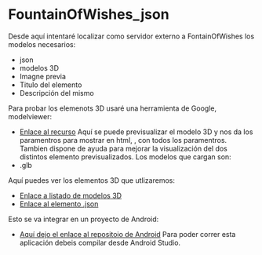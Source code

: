 # FountainOfWishes_json
Desde aquí intentaré localizar como servidor externo a FontainOfWishes los modelos necesarios:
- json
- modelos 3D
- Imagne previa
- Titulo del elemento
- Descripción del mismo

Para probar los elemenots 3D usaré una herramienta de Google, modelviewer:
- [Enlace al recurso](https://modelviewer.dev/editor/)
Aquí se puede previsualizar el modelo 3D y nos da los paramentros para mostrar en html, <model-viewer>, con todos los paramentros. Tambien dispone de ayuda para mejorar la visualización del dos distintos elemento previsualizados.
Los modelos que cargan son:
- .glb

Aquí puedes ver los elementos 3D que utlizaremos:
- [Enlace a listado de  modelos 3D](https://juancmacias.github.io/FountainOfWishes_json/modelos-3d.html)
- [Enlace al elemento .json](https://juancmacias.github.io/FountainOfWishes_json/json/modelo_3d.json)

Esto se va integrar en un proyecto de Android:
- [Aquí dejo el enlace al repositoio de Android](https://github.com/JUANAN2019/Fountain-Of-Wishes)
Para poder correr esta aplicación debeis compilar desde Android Studio.